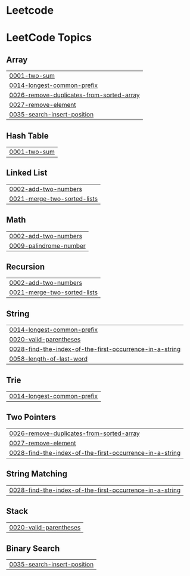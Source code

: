 # Leetcode
<!---LeetCode Topics Start-->
# LeetCode Topics
## Array
|  |
| ------- |
| [0001-two-sum](https://github.com/NadipilliAditya/Leetcode/tree/master/0001-two-sum) |
| [0014-longest-common-prefix](https://github.com/NadipilliAditya/Leetcode/tree/master/0014-longest-common-prefix) |
| [0026-remove-duplicates-from-sorted-array](https://github.com/NadipilliAditya/Leetcode/tree/master/0026-remove-duplicates-from-sorted-array) |
| [0027-remove-element](https://github.com/NadipilliAditya/Leetcode/tree/master/0027-remove-element) |
| [0035-search-insert-position](https://github.com/NadipilliAditya/Leetcode/tree/master/0035-search-insert-position) |
## Hash Table
|  |
| ------- |
| [0001-two-sum](https://github.com/NadipilliAditya/Leetcode/tree/master/0001-two-sum) |
## Linked List
|  |
| ------- |
| [0002-add-two-numbers](https://github.com/NadipilliAditya/Leetcode/tree/master/0002-add-two-numbers) |
| [0021-merge-two-sorted-lists](https://github.com/NadipilliAditya/Leetcode/tree/master/0021-merge-two-sorted-lists) |
## Math
|  |
| ------- |
| [0002-add-two-numbers](https://github.com/NadipilliAditya/Leetcode/tree/master/0002-add-two-numbers) |
| [0009-palindrome-number](https://github.com/NadipilliAditya/Leetcode/tree/master/0009-palindrome-number) |
## Recursion
|  |
| ------- |
| [0002-add-two-numbers](https://github.com/NadipilliAditya/Leetcode/tree/master/0002-add-two-numbers) |
| [0021-merge-two-sorted-lists](https://github.com/NadipilliAditya/Leetcode/tree/master/0021-merge-two-sorted-lists) |
## String
|  |
| ------- |
| [0014-longest-common-prefix](https://github.com/NadipilliAditya/Leetcode/tree/master/0014-longest-common-prefix) |
| [0020-valid-parentheses](https://github.com/NadipilliAditya/Leetcode/tree/master/0020-valid-parentheses) |
| [0028-find-the-index-of-the-first-occurrence-in-a-string](https://github.com/NadipilliAditya/Leetcode/tree/master/0028-find-the-index-of-the-first-occurrence-in-a-string) |
| [0058-length-of-last-word](https://github.com/NadipilliAditya/Leetcode/tree/master/0058-length-of-last-word) |
## Trie
|  |
| ------- |
| [0014-longest-common-prefix](https://github.com/NadipilliAditya/Leetcode/tree/master/0014-longest-common-prefix) |
## Two Pointers
|  |
| ------- |
| [0026-remove-duplicates-from-sorted-array](https://github.com/NadipilliAditya/Leetcode/tree/master/0026-remove-duplicates-from-sorted-array) |
| [0027-remove-element](https://github.com/NadipilliAditya/Leetcode/tree/master/0027-remove-element) |
| [0028-find-the-index-of-the-first-occurrence-in-a-string](https://github.com/NadipilliAditya/Leetcode/tree/master/0028-find-the-index-of-the-first-occurrence-in-a-string) |
## String Matching
|  |
| ------- |
| [0028-find-the-index-of-the-first-occurrence-in-a-string](https://github.com/NadipilliAditya/Leetcode/tree/master/0028-find-the-index-of-the-first-occurrence-in-a-string) |
## Stack
|  |
| ------- |
| [0020-valid-parentheses](https://github.com/NadipilliAditya/Leetcode/tree/master/0020-valid-parentheses) |
## Binary Search
|  |
| ------- |
| [0035-search-insert-position](https://github.com/NadipilliAditya/Leetcode/tree/master/0035-search-insert-position) |
<!---LeetCode Topics End-->